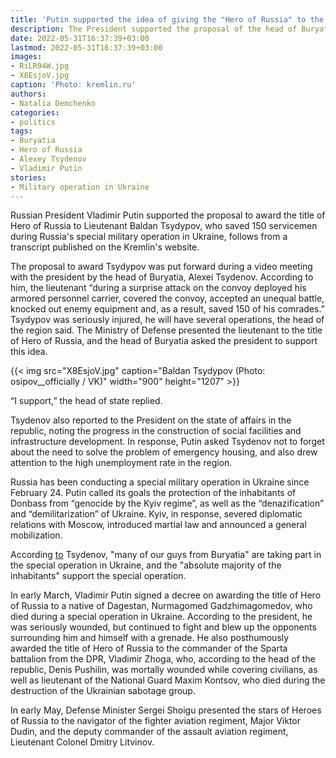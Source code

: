 ```yaml
---
title: 'Putin supported the idea of ​​giving the "Hero of Russia" to the lieutenant who saved his colleagues'
description: The President supported the proposal of the head of Buryatia to award the title of Hero of Russia to a lieutenant who covered a convoy in an armored personnel carrier and saved 150 colleagues during a special operation in Ukraine. Soldier seriously injured.
date: 2022-05-31T16:37:39+03:00
lastmod: 2022-05-31T16:37:39+03:00
images:
- RiLR94W.jpg
- X8EsjoV.jpg
caption: 'Photo: kremlin.ru'
authors:
- Natalia Demchenko
categories:
- politics
tags:
- Buryatia
- Hero of Russia
- Alexey Tsydenov
- Vladimir Putin
stories:
- Military operation in Ukraine
---
```


Russian President Vladimir Putin supported the proposal to award the title of Hero of Russia to Lieutenant Baldan Tsydypov, who saved 150 servicemen during Russia's special military operation in Ukraine, follows from a transcript published on the Kremlin's website.

The proposal to award Tsydypov was put forward during a video meeting with the president by the head of Buryatia, Alexei Tsydenov. According to him, the lieutenant “during a surprise attack on the convoy deployed his armored personnel carrier, covered the convoy, accepted an unequal battle, knocked out enemy equipment and, as a result, saved 150 of his comrades.” Tsydypov was seriously injured, he will have several operations, the head of the region said. The Ministry of Defense presented the lieutenant to the title of Hero of Russia, and the head of Buryatia asked the president to support this idea.

{{< img src="X8EsjoV.jpg" caption="Baldan Tsydypov (Photo: osipov__officially / VK)" width="900" height="1207" >}}

“I support,” the head of state replied.

Tsydenov also reported to the President on the state of affairs in the republic, noting the progress in the construction of social facilities and infrastructure development. In response, Putin asked Tsydenov not to forget about the need to solve the problem of emergency housing, and also drew attention to the high unemployment rate in the region.

Russia has been conducting a special military operation in Ukraine since February 24. Putin called its goals the protection of the inhabitants of Donbass from “genocide by the Kyiv regime”, as well as the “denazification” and “demilitarization” of Ukraine. Kyiv, in response, severed diplomatic relations with Moscow, introduced martial law and announced a general mobilization.

According [to](http://kremlin.ru/events/president/news/68536) Tsydenov, "many of our guys from Buryatia" are taking part in the special operation in Ukraine, and the "absolute majority of the inhabitants" support the special operation.

In early March, Vladimir Putin signed a decree on awarding the title of Hero of Russia to a native of Dagestan, Nurmagomed Gadzhimagomedov, who died during a special operation in Ukraine. According to the president, he was seriously wounded, but continued to fight and blew up the opponents surrounding him and himself with a grenade. He also posthumously awarded the title of Hero of Russia to the commander of the Sparta battalion from the DPR, Vladimir Zhoga, who, according to the head of the republic, Denis Pushilin, was mortally wounded while covering civilians, as well as lieutenant of the National Guard Maxim Kontsov, who died during the destruction of the Ukrainian sabotage group.

In early May, Defense Minister Sergei Shoigu presented the stars of Heroes of Russia to the navigator of the fighter aviation regiment, Major Viktor Dudin, and the deputy commander of the assault aviation regiment, Lieutenant Colonel Dmitry Litvinov.